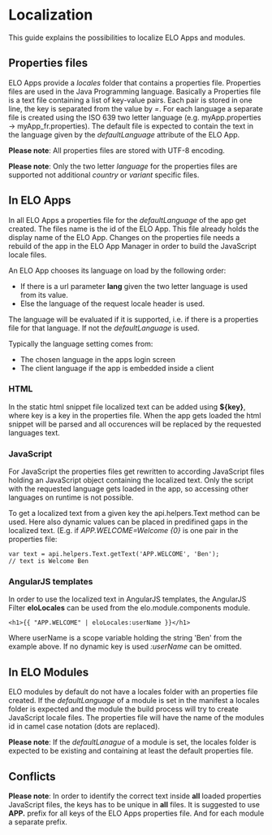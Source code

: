 # Localization

This guide explains the possibilities to localize ELO Apps and modules.

## Properties files

ELO Apps provide a *locales* folder that contains a properties file. Properties 
files are used in the Java Programming language. Basically a Properties file is 
a text file containing a list of key-value pairs. Each pair is stored in one line,
the key is separated from the value by *=*. For each language a separate file is
created using the ISO 639 two letter language (e.g. myApp.properties -> myApp_fr.properties).
The default file is expected to contain the text in the language given by the 
*defaultLanguage* attribute of the ELO App. 

**Please note**: All properties files are stored with UTF-8 encoding.

**Please note**: Only the two letter *language* for the properties files are supported
not additional *country* or *variant* specific files.

## In ELO Apps

In all ELO Apps a properties file for the *defaultLanguage* of the app get created.
The files name is the id of the ELO App. This file already holds the display name
of the ELO App. Changes on the properties file needs a rebuild of the app in the
ELO App Manager in order to build the JavaScript locale files.

An ELO App chooses its language on load by the following order:
- If there is a url parameter **lang** given the two letter language is used from its value.
- Else the language of the request locale header is used.

The language will be evaluated if it is supported, i.e. if there is a properties
file for that language. If not the *defaultLanguage* is used.

Typically the language setting comes from:
- The chosen language in the apps login screen
- The client language if the app is embedded inside a client

### HTML

In the static html snippet file localized text can be added using **${key}**, 
where key is a key in the properties file. When the app gets loaded the html 
snippet will be parsed and all occurences will be replaced by the requested 
languages text.

### JavaScript

For JavaScript the properties files get rewritten to according JavaScript files 
holding an JavaScript object containing the localized text. Only the script with
the requested language gets loaded in the app, so accessing other languages on 
runtime is not possible.

To get a localized text from a given key the api.helpers.Text method can be used.
Here also dynamic values can be placed in predifined gaps in the localized text.
(E.g. if *APP.WELCOME=Welcome {0}* is one pair in the properties file:

    var text = api.helpers.Text.getText('APP.WELCOME', 'Ben');
    // text is Welcome Ben

### AngularJS templates 

In order to use the localized text in AngularJS templates, the AngularJS Filter 
**eloLocales** can be used from the elo.module.components module.

    <h1>{{ "APP.WELCOME" | eloLocales:userName }}</h1>

Where userName is a scope variable holding the string 'Ben' from the example above.
If no dynamic key is used *:userName* can be omitted.

## In ELO Modules

ELO modules by default do not have a locales folder with an properties file created.
If the *defaultLanguage* of a module is set in the manifest a locales folder is 
expected and the module the build process will try to create JavaScript locale files.
The properties file will have the name of the modules id in camel case notation 
(dots are replaced).

**Please note**: If the *defaultLanague* of a module is set, the locales folder 
is expected to be existing and containing at least the default properties file.

## Conflicts

**Please note**: In order to identify the correct text inside **all** loaded 
properties JavaScript files, the keys has to be unique in **all** files.
It is suggested to use **APP.** prefix for all keys of the ELO Apps properties file.
And for each module a separate prefix.

